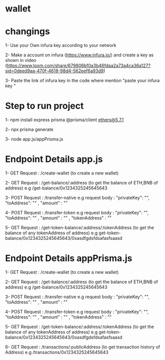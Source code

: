 # wallet

# changings
1- Use your Own infura key according to your network 

2- Make a account on infura (https://www.infura.io/) and create a key as shown in video (https://www.loom.com/share/679806bf0a3b46fdaa2a73a4ca36a127?sid=0deed9aa-470f-4618-98d4-562eef6a93d9)

3- Paste the link of infura key in the code where mention "paste your infura key "

# Step to run project
1- npm install express prisma @prisma/client ethers@5.7.1

2- npx prisma generate

3- node app.js/appPrisma.js


# Endpoint Details app.js
1- GET Request :  /create-wallet  (to create a new wallet)

2- GET Request :  /get-balance/:address  (to get the balance of ETH,BNB of address)
                  e.g /get-balance/0x1234325245645643

3- POST Request : /transfer-native
                  e.g request body : "privateKey": "", "toAddress": "" , "amount" : ""

4- POST Request : /transfer-token
                  e.g request body : "privateKey": "", "toAddress": "" , "amount" : "" , "tokenAddress" : ""

5- GET Request :  /get-token-balance/:address/:tokenAddress  (to get the balance of any tokenAddress of address)
                  e.g get-token-balance/0x1234325245645643/0xasdfgdsfdsafasfsaasd

                  
# Endpoint Details appPrisma.js 
1- GET Request :  /create-wallet  (to create a new wallet)

2- GET Request :  /get-balance/:address  (to get the balance of ETH,BNB of address)
                  e.g /get-balance/0x1234325245645643

3- POST Request : /transfer-native
                  e.g request body : "privateKey": "", "toAddress": "" , "amount" : ""

4- POST Request : /transfer-token
                  e.g request body : "privateKey": "", "toAddress": "" , "amount" : "" , "tokenAddress" : ""

5- GET Request :  /get-token-balance/:address/:tokenAddress  (to get the balance of any tokenAddress of address)
                  e.g get-token-balance/0x1234325245645643/0xasdfgdsfdsafasfsaasd

6- GET Request : /transactions/:publicAddress (to get transaction history of Address)
                 e.g /transactions/0x1234325245645643

